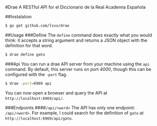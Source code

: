 #Drae
A RESTful API for el Diccionario de la Real Academia Española

##Instalation
````sh
$ go get github.com/lsvx/drae
````

##Usage
###Define
The `define` command does exactly what you would think: it accepts a string argument and returns a JSON object with the definition for that word.

````sh
$ drae define gato
````

###Api
You can run a drae API server from your machine using the `api` command. By default, this server runs on port *4000*, though this can be configured with the `-port` flag.

````sh
$ drae -port=6969 api
````

You can now open a browser and query the API at `http://localhost:6969/api/`.

###Endpoints
####`/api/<word>`
 The API has only one endpoint: `/api/<word>`. For example, I could search for the definition of `gato` at `http://localhost:6969/api/gato`.
